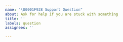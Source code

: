 ```yaml
---
name: "\U0001F928 Support Question"
about: Ask for help if you are stuck with something
title: ''
labels: question
assignees: ''

---
```



